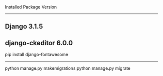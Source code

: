 Installed Package         Version
--------------- -------

Django          3.1.5
---------------
django-ckeditor 6.0.0
---------------
pip install django-fontawesome
--------------- -------
python manage.py makemigrations
python manage.py migrate
